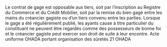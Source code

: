 Le contrat de gage est opposable aux tiers, soit par l’inscription au Registre du
Commerce et du Crédit Mobilier, soit par la remise du bien gagé entre les mains du créancier
gagiste ou d’un tiers convenu entre les parties.
Lorsque le gage a été régulièrement publié, les ayants cause à titre particulier
du constituant ne peuvent être regardés comme des possesseurs de bonne foi et le
créancier gagiste peut exercer son droit de suite à leur encontre.
Acte uniforme OHADA portant organisation des sûretés
21
OHADA